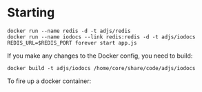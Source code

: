 # Starting

```
docker run --name redis -d -t adjs/redis
docker run --name iodocs --link redis:redis -d -t adjs/iodocs REDIS_URL=$REDIS_PORT forever start app.js
```

If you make any changes to the Docker config, you need to build:

```
docker build -t adjs/iodocs /home/core/share/code/adjs/iodocs
```

To fire up a docker container:

```

```
